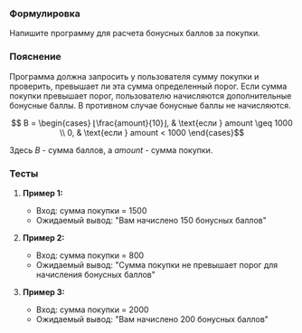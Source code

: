 
### Формулировка
Напишите программу для расчета бонусных баллов за покупки.

### Пояснение
Программа должна запросить у пользователя сумму покупки и проверить, превышает ли эта сумма определенный порог. Если сумма покупки превышает порог, пользователю начисляются дополнительные бонусные баллы. В противном случае бонусные баллы не начисляются.

$$ B = \begin{cases} ⌊\frac{amount}{10}⌋, & \text{если } amount \geq 1000 \\ 0, & \text{если } amount < 1000 \end{cases}$$

Здесь $B$ - сумма баллов, а $amount$ - сумма покупки.

### Тесты

1. **Пример 1:**
   - Вход: сумма покупки = 1500
   - Ожидаемый вывод: "Вам начислено 150 бонусных баллов"

2. **Пример 2:**
   - Вход: сумма покупки = 800
   - Ожидаемый вывод: "Сумма покупки не превышает порог для начисления бонусных баллов"

3. **Пример 3:**
   - Вход: сумма покупки = 2000
   - Ожидаемый вывод: "Вам начислено 200 бонусных баллов"


